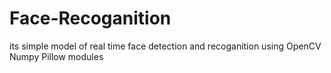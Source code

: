 # Face-Recoganition
its simple model of real time face detection and recoganition using OpenCV Numpy Pillow modules 
 
